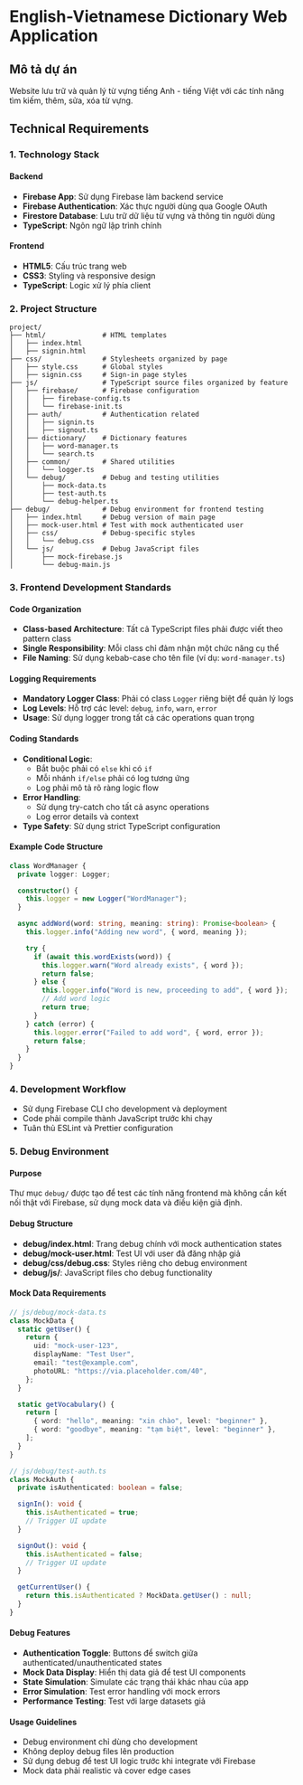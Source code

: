 # English-Vietnamese Dictionary Web Application

## Mô tả dự án

Website lưu trữ và quản lý từ vựng tiếng Anh - tiếng Việt với các tính năng tìm kiếm, thêm, sửa, xóa từ vựng.

## Technical Requirements

### 1. Technology Stack

#### Backend

- **Firebase App**: Sử dụng Firebase làm backend service
- **Firebase Authentication**: Xác thực người dùng qua Google OAuth
- **Firestore Database**: Lưu trữ dữ liệu từ vựng và thông tin người dùng
- **TypeScript**: Ngôn ngữ lập trình chính

#### Frontend

- **HTML5**: Cấu trúc trang web
- **CSS3**: Styling và responsive design
- **TypeScript**: Logic xử lý phía client

### 2. Project Structure

```
project/
├── html/              # HTML templates
│   ├── index.html
│   ├── signin.html
├── css/               # Stylesheets organized by page
│   ├── style.css      # Global styles
│   ├── signin.css     # Sign-in page styles
├── js/                # TypeScript source files organized by feature
│   ├── firebase/      # Firebase configuration
│   │   ├── firebase-config.ts
│   │   └── firebase-init.ts
│   ├── auth/          # Authentication related
│   │   ├── signin.ts
│   │   ├── signout.ts
│   ├── dictionary/    # Dictionary features
│   │   ├── word-manager.ts
│   │   └── search.ts
│   ├── common/        # Shared utilities
│   │   └── logger.ts
│   └── debug/         # Debug and testing utilities
│       ├── mock-data.ts
│       ├── test-auth.ts
│       └── debug-helper.ts
├── debug/             # Debug environment for frontend testing
│   ├── index.html     # Debug version of main page
│   ├── mock-user.html # Test with mock authenticated user
│   ├── css/           # Debug-specific styles
│   │   └── debug.css
│   └── js/            # Debug JavaScript files
│       ├── mock-firebase.js
│       └── debug-main.js
```

### 3. Frontend Development Standards

#### Code Organization

- **Class-based Architecture**: Tất cả TypeScript files phải được viết theo pattern class
- **Single Responsibility**: Mỗi class chỉ đảm nhận một chức năng cụ thể
- **File Naming**: Sử dụng kebab-case cho tên file (ví dụ: `word-manager.ts`)

#### Logging Requirements

- **Mandatory Logger Class**: Phải có class `Logger` riêng biệt để quản lý logs
- **Log Levels**: Hỗ trợ các level: `debug`, `info`, `warn`, `error`
- **Usage**: Sử dụng logger trong tất cả các operations quan trọng

#### Coding Standards

- **Conditional Logic**:
  - Bắt buộc phải có `else` khi có `if`
  - Mỗi nhánh `if/else` phải có log tương ứng
  - Log phải mô tả rõ ràng logic flow
- **Error Handling**:
  - Sử dụng try-catch cho tất cả async operations
  - Log error details và context
- **Type Safety**: Sử dụng strict TypeScript configuration

#### Example Code Structure

```typescript
class WordManager {
  private logger: Logger;

  constructor() {
    this.logger = new Logger("WordManager");
  }

  async addWord(word: string, meaning: string): Promise<boolean> {
    this.logger.info("Adding new word", { word, meaning });

    try {
      if (await this.wordExists(word)) {
        this.logger.warn("Word already exists", { word });
        return false;
      } else {
        this.logger.info("Word is new, proceeding to add", { word });
        // Add word logic
        return true;
      }
    } catch (error) {
      this.logger.error("Failed to add word", { word, error });
      return false;
    }
  }
}
```

### 4. Development Workflow

- Sử dụng Firebase CLI cho development và deployment
- Code phải compile thành JavaScript trước khi chạy
- Tuân thủ ESLint và Prettier configuration

### 5. Debug Environment

#### Purpose

Thư mục `debug/` được tạo để test các tính năng frontend mà không cần kết nối thật với Firebase, sử dụng mock data và điều kiện giả định.

#### Debug Structure

- **debug/index.html**: Trang debug chính với mock authentication states
- **debug/mock-user.html**: Test UI với user đã đăng nhập giả
- **debug/css/debug.css**: Styles riêng cho debug environment
- **debug/js/**: JavaScript files cho debug functionality

#### Mock Data Requirements

```typescript
// js/debug/mock-data.ts
class MockData {
  static getUser() {
    return {
      uid: "mock-user-123",
      displayName: "Test User",
      email: "test@example.com",
      photoURL: "https://via.placeholder.com/40",
    };
  }

  static getVocabulary() {
    return [
      { word: "hello", meaning: "xin chào", level: "beginner" },
      { word: "goodbye", meaning: "tạm biệt", level: "beginner" },
    ];
  }
}

// js/debug/test-auth.ts
class MockAuth {
  private isAuthenticated: boolean = false;

  signIn(): void {
    this.isAuthenticated = true;
    // Trigger UI update
  }

  signOut(): void {
    this.isAuthenticated = false;
    // Trigger UI update
  }

  getCurrentUser() {
    return this.isAuthenticated ? MockData.getUser() : null;
  }
}
```

#### Debug Features

- **Authentication Toggle**: Buttons để switch giữa authenticated/unauthenticated states
- **Mock Data Display**: Hiển thị data giả để test UI components
- **State Simulation**: Simulate các trạng thái khác nhau của app
- **Error Simulation**: Test error handling với mock errors
- **Performance Testing**: Test với large datasets giả

#### Usage Guidelines

- Debug environment chỉ dùng cho development
- Không deploy debug files lên production
- Sử dụng debug để test UI logic trước khi integrate với Firebase
- Mock data phải realistic và cover edge cases
